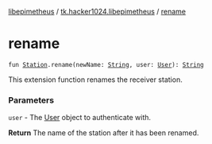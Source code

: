 [libepimetheus](../index.md) / [tk.hacker1024.libepimetheus](index.md) / [rename](./rename.md)

# rename

`fun `[`Station`](../tk.hacker1024.libepimetheus.data/-station/index.md)`.rename(newName: `[`String`](https://kotlinlang.org/api/latest/jvm/stdlib/kotlin/-string/index.html)`, user: `[`User`](-user/index.md)`): `[`String`](https://kotlinlang.org/api/latest/jvm/stdlib/kotlin/-string/index.html)

This extension function renames the receiver station.

### Parameters

`user` - The [User](-user/index.md) object to authenticate with.

**Return**
The name of the station after it has been renamed.

